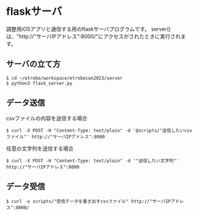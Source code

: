 # flaskサーバ
調整用iOSアプリと通信する用のflaskサーバプログラムです。
server()は、"http://"サーバIPアドレス":8000/"にアクセスがされたときに実行されます。

## サーバの立て方
```
$ cd ~/etrobo/workspace/etrobocon2023/server
$ python3 flask_server.py
```

## データ送信
csvファイルの内容を送信する場合
```
$ curl -X POST -H "Content-Type: text/plain" -d '@scripts/"送信したいcsvファイル"' http://"サーバIPアドレス":8000
```

任意の文字列を送信する場合
```
$ curl -X POST -H "Content-Type: text/plain" -d '"送信したい文字列"' http://"サーバIPアドレス":8000
```


## データ受信
```
$ curl -o scripts/"受信データを書き出すcsvファイル" http://"サーバIPアドレス":8000/
```